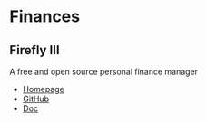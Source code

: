 # Finances

## Firefly III

A free and open source personal finance manager

* [Homepage](https://firefly-iii.org/)
* [GitHub](https://github.com/firefly-iii/firefly-iii)
* [Doc](https://docs.firefly-iii.org/)

